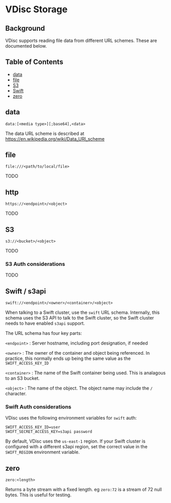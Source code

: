 # VDisc Storage

## Background

VDisc supports reading file data from different URL schemes. These are
documented below.

## Table of Contents

  * [data](#data)
  * [file](#file)
  * [S3](#S3)
  * [Swift](#swift--s3api)
  * [zero](#zero)

## data

`data:[<media type>][;base64],<data>`

The data URL scheme is described at https://en.wikipedia.org/wiki/Data_URI_scheme

## file

`file:///<path/to/local/file>`

TODO

## http

`https://<endpoint>/<object>`

TODO

## S3

`s3://<bucket>/<object>`

TODO

### S3 Auth considerations

TODO

## Swift / s3api

`swift://<endpoint>/<owner>/<container>/<object>`

When talking to a Swift cluster, use the `swift` URL schema. Internally,
this schema uses the S3 API to talk to the Swift cluster, so the Swift
cluster needs to have enabled `s3api` support.

The URL schema has four key parts:

`<endpoint>`
:   Server hostname, including port designation, if needed

`<owner>`
:   The owner of the container and object being referenced. In practice,
    this normally ends up being the same value as the `SWIFT_ACCESS_KEY_ID`

`<container>`
:   The name of the Swift container being used. This is analagous to an S3
    bucket.

`<object>`
:   The name of the object. The object name may include the `/` character.

### Swift Auth considerations

VDisc uses the following environment variables for `swift` auth:

    SWIFT_ACCESS_KEY_ID=user
    SWIFT_SECRET_ACCESS_KEY=s3api password

By default, VDisc uses the `us-east-1` region. If your Swift cluster is
configured with a different s3api region, set the correct value in the
`SWIFT_REGION` environment variable.

## zero

`zero:<length>`

Returns a byte stream with a fixed length. eg `zero:72` is a stream of
72 null bytes. This is useful for testing.
